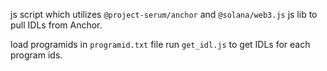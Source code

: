 js script which utilizes `@project-serum/anchor` and `@solana/web3.js` js lib to pull IDLs from Anchor.

load programids in `programid.txt` file
run `get_idl.js` to get IDLs for each program ids.
